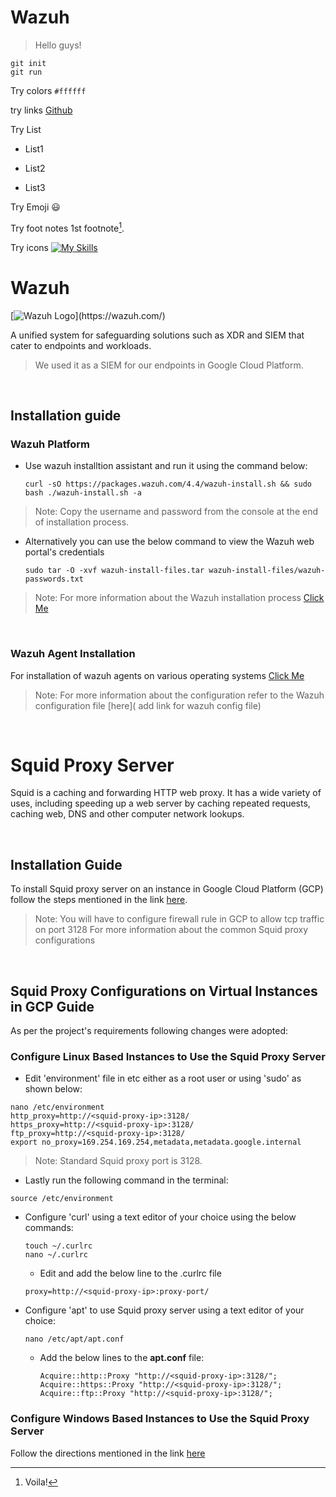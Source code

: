 # Wazuh
> Hello guys!
```
git init
git run
```
Try colors `#ffffff`

try links
[Github](https://pages.github.com/)

Try List
- List1
* List2
+ List3

Try Emoji 
:smiley:

Try foot notes
1st footnote[^1].
[^1]: Voila!

Try icons
[![My Skills](https://skillicons.dev/icons?i=gcp&theme=light)](https://skillicons.dev)


# Wazuh 
[![Wazuh Logo]([https://github.com/wazuh/wazuh-packages/blob/4.3/stack/dashboard/base/files/etc/custom_welcome/Assets/Favicons/mstile-70x70.png](https://github.com/wazuh/wazuh-packages/blob/4.3/stack/dashboard/base/files/etc/custom_welcome/Assets/Favicons/mstile-70x70.png))](https://wazuh.com/)

A unified system for safeguarding solutions such as XDR and SIEM that cater to endpoints and workloads.
> We used it as a SIEM for our endpoints in Google Cloud Platform.

&nbsp;

## Installation guide
### Wazuh Platform
- Use wazuh installtion assistant and run it using the command below:

  ```
  curl -sO https://packages.wazuh.com/4.4/wazuh-install.sh && sudo bash ./wazuh-install.sh -a
  ```
> Note: Copy the username and password from the console at the end of installation process.


- Alternatively you can use the below command to view the Wazuh web portal's credentials

  ```
  sudo tar -O -xvf wazuh-install-files.tar wazuh-install-files/wazuh-passwords.txt
  ```

> Note: For more information about the Wazuh installation process [Click Me]( https://documentation.wazuh.com/current/installation-guide/index.html )

&nbsp;
### Wazuh Agent Installation
For installation of wazuh agents on various operating systems [Click Me]( https://documentation.wazuh.com/current/installation-guide/wazuh-agent/index.html )

> Note: For more information about the configuration refer to the Wazuh configuration file [here]( add link for wazuh config file)

&nbsp;

# Squid Proxy Server
Squid is a caching and forwarding HTTP web proxy. It has a wide variety of uses, including speeding up a web server by caching repeated requests, caching web, DNS and other computer network lookups.

&nbsp;

## Installation Guide
To install Squid proxy server on an instance in Google Cloud Platform (GCP) follow the steps mentioned in the link [here]( https://cloud.google.com/vpc/docs/special-configurations ).

> Note: You will have to configure firewall rule in GCP to allow tcp traffic on port 3128
> For more information about the common Squid proxy configurations

&nbsp;

## Squid Proxy Configurations on Virtual Instances in GCP Guide
As per the project\'s requirements following changes were adopted:

### Configure Linux Based Instances to Use the Squid Proxy Server
- Edit \'environment\' file in etc either as a root user or using \'sudo\' as shown below:

```
nano /etc/environment
http_proxy=http://<squid-proxy-ip>:3128/
https_proxy=http://<squid-proxy-ip>:3128/
ftp_proxy=http://<squid-proxy-ip>:3128/
export no_proxy=169.254.169.254,metadata,metadata.google.internal
```
> Note: Standard Squid proxy port is 3128.

  - Lastly run the following command in the terminal:
  ```
  source /etc/environment
  ```
  
- Configure \'curl\' using a text editor of your choice using the below commands:

  ```
  touch ~/.curlrc
  nano ~/.curlrc
  ```
  - Edit and add the below line to the .curlrc file
  ```
  proxy=http://<squid-proxy-ip>:proxy-port/
  ```
  
- Configure \'apt\' to use Squid proxy server using a text editor of your choice:
  ```
  nano /etc/apt/apt.conf
  ```
  - Add the below lines to the **apt.conf** file:
    ```
    Acquire::http::Proxy "http://<squid-proxy-ip>:3128/";
    Acquire::https::Proxy "http://<squid-proxy-ip>:3128/";
    Acquire::ftp::Proxy "http://<squid-proxy-ip>:3128/";
    ```

### Configure Windows Based Instances to Use the Squid Proxy Server
Follow the directions mentioned in the link [here]( https://www.anoopcnair.com/how-to-configure-proxy-settings-in-windows-11/ )



